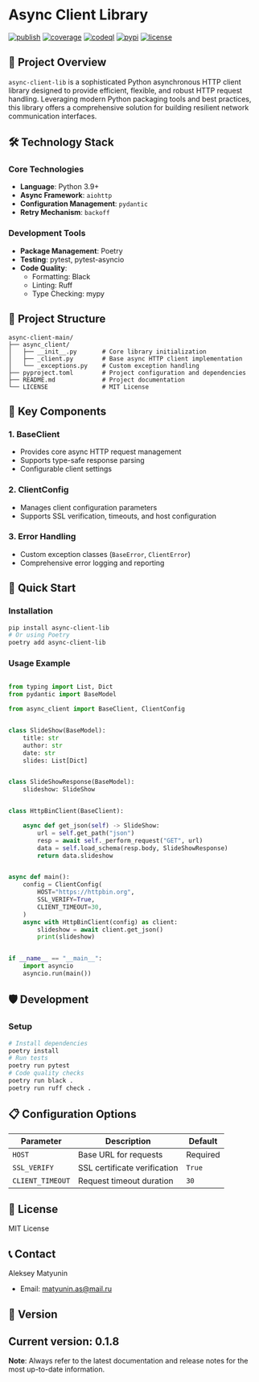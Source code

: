 # Async Client Library

[![publish](https://github.com/mas-aleksey/async-client/workflows/Build/badge.svg)](https://github.com/mas-aleksey/async-client/actions?query=workflow%3A%22build%22)
[![coverage](https://coveralls.io/repos/mas-aleksey/async-client/badge.svg)](https://coveralls.io/r/mas-aleksey/async-client?branch=python-3)
[![codeql](https://github.com/mas-aleksey/async-client/workflows/CodeQL/badge.svg)](https://github.com/mas-aleksey/async-client/actions/workflows/codeql-analysis.yml)
[![pypi](https://img.shields.io/pypi/v/async-client-lib.svg)](https://pypi.python.org/pypi/async-client-lib)
[![license](https://img.shields.io/github/license/mas-aleksey/async-client)](https://github.com/mas-aleksey/async-client/blob/main/LICENSE)

## 🚀 Project Overview
`async-client-lib` is a sophisticated Python asynchronous HTTP client library designed to provide efficient, flexible, and robust HTTP request handling. Leveraging modern Python packaging tools and best practices, this library offers a comprehensive solution for building resilient network communication interfaces.

## 🛠 Technology Stack
### Core Technologies
- **Language**: Python 3.9+
- **Async Framework**: `aiohttp`
- **Configuration Management**: `pydantic`
- **Retry Mechanism**: `backoff`
### Development Tools
- **Package Management**: Poetry
- **Testing**: pytest, pytest-asyncio
- **Code Quality**: 
  - Formatting: Black
  - Linting: Ruff
  - Type Checking: mypy

## 📂 Project Structure
```
async-client-main/
├── async_client/
│   ├── __init__.py       # Core library initialization
│   ├── _client.py        # Base async HTTP client implementation
│   └── _exceptions.py    # Custom exception handling
├── pyproject.toml        # Project configuration and dependencies
├── README.md             # Project documentation
└── LICENSE               # MIT License
```
## 🔧 Key Components
### 1. BaseClient
- Provides core async HTTP request management
- Supports type-safe response parsing
- Configurable client settings
### 2. ClientConfig
- Manages client configuration parameters
- Supports SSL verification, timeouts, and host configuration
### 3. Error Handling
- Custom exception classes (`BaseError`, `ClientError`)
- Comprehensive error logging and reporting
## 🚀 Quick Start
### Installation
```bash
pip install async-client-lib
# Or using Poetry
poetry add async-client-lib
```
### Usage Example
```python

from typing import List, Dict
from pydantic import BaseModel

from async_client import BaseClient, ClientConfig


class SlideShow(BaseModel):
    title: str
    author: str
    date: str
    slides: List[Dict]


class SlideShowResponse(BaseModel):
    slideshow: SlideShow


class HttpBinClient(BaseClient):

    async def get_json(self) -> SlideShow:
        url = self.get_path("json")
        resp = await self._perform_request("GET", url)
        data = self.load_schema(resp.body, SlideShowResponse)
        return data.slideshow


async def main():
    config = ClientConfig(
        HOST="https://httpbin.org",
        SSL_VERIFY=True,
        CLIENT_TIMEOUT=30,
    )
    async with HttpBinClient(config) as client:
        slideshow = await client.get_json()
        print(slideshow)


if __name__ == "__main__":
    import asyncio
    asyncio.run(main())

```
## 🛡 Development
### Setup
```bash
# Install dependencies
poetry install
# Run tests
poetry run pytest
# Code quality checks
poetry run black .
poetry run ruff check .
```
## 📋 Configuration Options
| Parameter      | Description                     | Default   |
|---------------|--------------------------------|-----------|
| `HOST`        | Base URL for requests          | Required  |
| `SSL_VERIFY`  | SSL certificate verification   | `True`    |
| `CLIENT_TIMEOUT` | Request timeout duration     | `30`      |
## 📄 License
MIT License
## 📞 Contact
Aleksey Matyunin
- Email: matyunin.as@mail.ru
## 🔖 Version
Current version: 0.1.8
---
**Note**: Always refer to the latest documentation and release notes for the most up-to-date information.